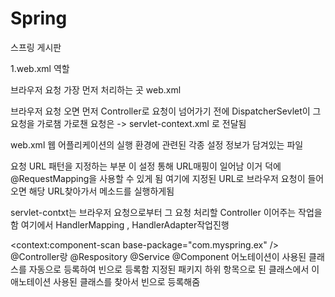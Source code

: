 # Spring
스프링 게시판

1.web.xml 역할 

브라우저 요청 가장 먼저 처리하는 곳 
web.xml 

브라우저 요청 오면 먼저 Controller로 요청이 넘어가기 전에 DispatcherSevlet이 그 요청을 가로챔 
가로챈 요청은 -> servlet-context.xml 로 전달됨


web.xml 
웹 어플리케이션의 실행 환경에 관련된 각종 설정
정보가 담겨있는 파일 

<servlet-mapping>
요청 URL 패턴을 지정하는 부분 

<annotation-driven />
이 설정 통해 URL매핑이 일어남  이거 덕에 
@RequestMapping을 사용할 수 있게 됨 
여기에 지정된 URL로 브라우저 요청이 들어오면 
해당 URL찾아가서 메소드를 실행하게됨 

servlet-contxt는 브라우저	 요청으로부터 그 요청 
처리할 Controller 이어주는 작업을 함 
여기에서 HandlerMapping , HandlerAdapter작업진행

<context:component-scan base-package="com.myspring.ex" />
@Controller랑 @Respository @Service @Component
어노테이션이 사용된 클래스를 자동으로 등록하여
빈으로 등록함 
지정된 패키지 하위 항목으로 된 클래스에서 
이 애노테이션 사용된 클래스를 찾아서 빈으로 
등록해줌 

<div>
  <img src="https://i.imgur.com/3ZwJCKt.png" alt="">
</div>

<div>
  <img src="https://i.imgur.com/Nz9mejm.png" alt="">
</div>

<div>
  <img src="https://i.imgur.com/N80nduB.png" alt="">
</div>

<div>
  <img src="https://i.imgur.com/rsRUKSs.png" alt="">
</div>
